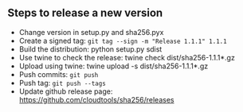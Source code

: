 Steps to release a new version
------------------------------

- Change version in setup.py and sha256.pyx
- Create a signed tag: ``git tag --sign -m "Release 1.1.1" 1.1.1``
- Build the distribution: python setup.py sdist
- Use twine to check the release: twine check dist/sha256-1.1.1*.gz
- Upload using twine: twine upload -s dist/sha256-1.1.1*.gz
- Push commits: ``git push``
- Push tag: ``git push --tags``
- Update github release page: https://github.com/cloudtools/sha256/releases
